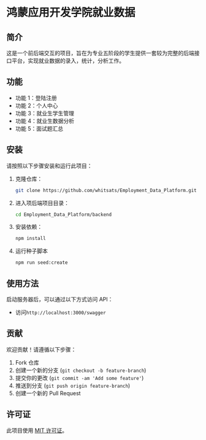# 鸿蒙应用开发学院就业数据

## 简介

这是一个前后端交互的项目，旨在为专业五阶段的学生提供一套较为完整的后端接口平台，实现就业数据的录入，统计，分析工作。

## 功能

-   功能 1：登陆注册
-   功能 2：个人中心
-   功能 3：就业生学生管理
-   功能 4：就业生数据分析
-   功能 5：面试题汇总

## 安装

请按照以下步骤安装和运行此项目：

1. 克隆仓库：
    ```bash
    git clone https://github.com/whitsats/Employment_Data_Platform.git
    ```
2. 进入项后端项目目录：
    ```bash
    cd Employment_Data_Platform/backend
    ```
3. 安装依赖：
    ```bash
    npm install
    ```
4. 运行种子脚本
    ```bash
    npm run seed:create
    ```

## 使用方法

启动服务器后，可以通过以下方式访问 API：

-   访问`http://localhost:3000/swagger`

## 贡献

欢迎贡献！请遵循以下步骤：

1. Fork 仓库
2. 创建一个新的分支 (`git checkout -b feature-branch`)
3. 提交你的更改 (`git commit -am 'Add some feature'`)
4. 推送到分支 (`git push origin feature-branch`)
5. 创建一个新的 Pull Request

## 许可证

此项目使用 [MIT 许可证](LICENSE)。
